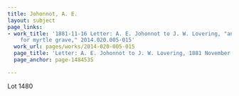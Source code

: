 ```yaml
---
title: Johonnot, A. E.
layout: subject
page_links:
- work_title: '1881-11-16 Letter: A. E. Johonnot to J. W. Lovering, "annual charge
    for myrtle grave," 2014.020.005-015'
  work_url: pages/works/2014-020-005-015
  page_title: 'Letter: A. E. Johonnot to J. W. Lovering, 1881 November 16'
  page_anchor: page-1484535

---
```

<p>Lot 1480</p>